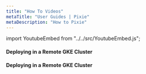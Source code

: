 ```yaml
---
title: "How To Videos"
metaTitle: "User Guides | Pixie"
metaDescription: "How to Pixie"
---
```


import YoutubeEmbed from "../../src/YoutubeEmbed.js";

#### Deploying in a Remote GKE Cluster


<YoutubeEmbed link="https://www.youtube.com/embed/F53MyM382d0" />


#### Deploying in a Remote GKE Cluster

<YoutubeEmbed link="https://www.youtube.com/embed/wq8L7HdvgfA" />